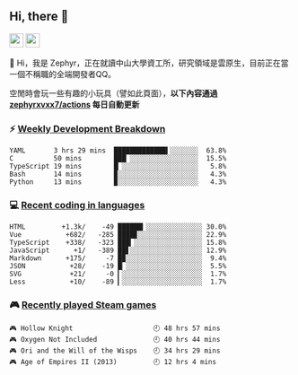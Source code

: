 <!--
**zephyrxvxx7/zephyrxvxx7** is a ✨ _special_ ✨ repository because its `README.md` (this file) appears on your GitHub profile.

Here are some ideas to get you started:

- 🔭 I’m currently working on ...
- 🌱 I’m currently learning ...
- 👯 I’m looking to collaborate on ...
- 🤔 I’m looking for help with ...
- 💬 Ask me about ...
- 📫 How to reach me: ...
- 😄 Pronouns: ...
- ⚡ Fun fact: ...
-->

## Hi, there 👋

<a href="https://www.instagram.com/zephyrxvxx7/"><img src="https://img.shields.io/badge/instagram-3f729b?&style=for-the-badge&logo=instagram&logoColor=white" height=25></a>
<a href="https://zephyrxvxx7.ninja/"><img src="https://img.shields.io/badge/blog-gray?&style=for-the-badge&logo=hexo&logoColor=white" height=25></a>

👋 Hi，我是 Zephyr，正在就讀中山大學資工所，研究領域是雲原生，目前正在當一個不稱職的全端開發者QQ。

空閒時會玩一些有趣的小玩具（譬如此頁面），**以下內容通過 [zephyrxvxx7/actions](https://github.com/zephyrxvxx7/zephyrxvxx7/actions) 每日自動更新**

### ⚡ [Weekly Development Breakdown](https://gist.github.com/zephyrxvxx7/ee1787313f0772b51494d051b5edde7f)

<!-- code_time start -->

```text
YAML       3 hrs 29 mins  █████████████▍░░░░░░░  63.8%
C          50 mins        ███▏░░░░░░░░░░░░░░░░░  15.5%
TypeScript 19 mins        █▏░░░░░░░░░░░░░░░░░░░   5.8%
Bash       14 mins        ▉░░░░░░░░░░░░░░░░░░░░   4.3%
Python     13 mins        ▉░░░░░░░░░░░░░░░░░░░░   4.3%
```

<!-- code_time end -->

### 💻 [Recent coding in languages](https://gist.github.com/zephyrxvxx7/08c5ff0fead26978490fef5d749f43ea)

<!-- code_diff start -->

```text
HTML         +1.3k/    -49 ██████▎░░░░░░░░░░░░░░ 30.0%
Vue           +682/   -285 ████▊░░░░░░░░░░░░░░░░ 22.9%
TypeScript    +338/   -323 ███▎░░░░░░░░░░░░░░░░░ 15.8%
JavaScript      +1/   -389 ██▋░░░░░░░░░░░░░░░░░░ 12.9%
Markdown      +175/     -7 █▉░░░░░░░░░░░░░░░░░░░  9.4%
JSON           +28/    -19 █▏░░░░░░░░░░░░░░░░░░░  5.5%
SVG            +21/     -0 ▎░░░░░░░░░░░░░░░░░░░░  1.7%
Less           +10/    -89 ▎░░░░░░░░░░░░░░░░░░░░  1.7%
```

<!-- code_diff end -->

### 🎮 [Recently played Steam games](https://gist.github.com/zephyrxvxx7/f77b8978877f959b69d84723c43a4a64)

<!-- steam_time start -->

```text
🎮 Hollow Knight                    🕘 48 hrs 57 mins
🎮 Oxygen Not Included              🕘 40 hrs 44 mins
🎮 Ori and the Will of the Wisps    🕘 34 hrs 29 mins
🎮 Age of Empires II (2013)         🕘 12 hrs 4 mins
```

<!-- steam_time end -->

